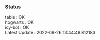### Status


table : OK  
hogwarts : OK  
icy-bot : OK  
Latest Update : 2022-09-26 13:44:48.812183
